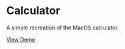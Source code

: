 # Calculator

A simple recreation of the MacOS calculator. 

[View Demo](https://keiserman.github.io/calculator/)